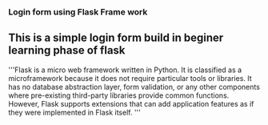 ### Login form using Flask Frame work

## This is a simple login form build in beginer learning phase of flask

'''Flask is a micro web framework written in Python. 
It is classified as a microframework because it does not require particular tools or libraries.
It has no database abstraction layer, form validation, or any other components where pre-existing third-party libraries provide common functions.
However, Flask supports extensions that can add application features as if they were implemented in Flask itself. '''

